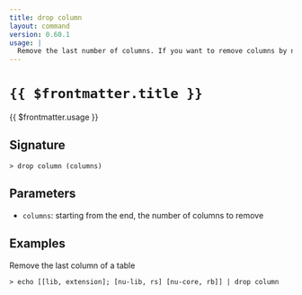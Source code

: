 ```yaml
---
title: drop column
layout: command
version: 0.60.1
usage: |
  Remove the last number of columns. If you want to remove columns by name, try 'reject'.
---
```


# `{{ $frontmatter.title }}`

<div style='white-space: pre-wrap;'>{{ $frontmatter.usage }}</div>

## Signature

```> drop column (columns)```

## Parameters

 -  `columns`: starting from the end, the number of columns to remove

## Examples

Remove the last column of a table
```shell
> echo [[lib, extension]; [nu-lib, rs] [nu-core, rb]] | drop column
```
